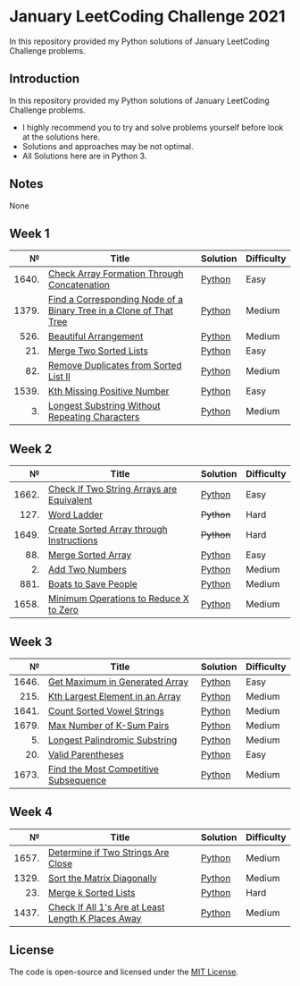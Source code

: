 # January LeetCoding Challenge 2021
In this repository provided my Python solutions of January LeetCoding Challenge problems.

## Introduction
In this repository provided my Python solutions of January LeetCoding Challenge problems. 
- I highly recommend you to try and solve problems yourself before look at the solutions here.
- Solutions and approaches may be not optimal.
- All Solutions here are in Python 3.

## Notes
None

## Week 1
|№|Title|Solution|Difficulty|
| ----: | --- | --- | --- |
|1640.|[Check Array Formation Through Concatenation](https://leetcode.com/problems/check-array-formation-through-concatenation/)|[Python](/Easy/1640.CheckArraFormationThroughConcatenation.py)|Easy|
|1379.|[Find a Corresponding Node of a Binary Tree in a Clone of That Tree](https://leetcode.com/problems/find-a-corresponding-node-of-a-binary-tree-in-a-clone-of-that-tree/)|[Python](/Medium/1379.FindaCorrespondingNodeofaBinaryTreeinaCloneofThatTree(iteratively).py)|Medium|
|526.|[Beautiful Arrangement](https://leetcode.com/problems/beautiful-arrangement/)|[Python](/Medium/526.BeautifulArrangement.py)|Medium|
|21.|[Merge Two Sorted Lists](https://leetcode.com/problems/merge-two-sorted-lists/)|[Python](/Easy/21.MergeTwoSortedLists.py)|Easy|
|82.|[Remove Duplicates from Sorted List II](https://leetcode.com/problems/remove-duplicates-from-sorted-list-ii/)|[Python](/Medium/82.RemoveDuplicatesfromSortedListII.py)|Medium|
|1539.|[Kth Missing Positive Number](https://leetcode.com/problems/kth-missing-positive-number/)|[Python](/Easy/1539.KthMissingPositiveNumber.py)|Easy|
|3.|[Longest Substring Without Repeating Characters](https://leetcode.com/problems/longest-substring-without-repeating-characters/)|[Python](/Medium/3.LongestSubstringWithoutRepeatingCharacters.py)|Medium|

## Week 2
|№|Title|Solution|Difficulty|
| ----: | --- | --- | --- |
|1662.|[Check If Two String Arrays are Equivalent](https://leetcode.com/problems/check-if-two-string-arrays-are-equivalent/)|[Python](/Easy/1662.CheckIfTwoStringArraysareEquivalent.py)|Easy|
|127.|[Word Ladder](https://leetcode.com/problems/word-ladder/)|~~Python~~|Hard|
|1649.|[Create Sorted Array through Instructions](https://leetcode.com/problems/create-sorted-array-through-instructions/)|~~Python~~|Hard|
|88.|[Merge Sorted Array](https://leetcode.com/problems/merge-sorted-array/)|[Python](/Easy/88.MergeSortedArray.py)|Easy|
|2.|[Add Two Numbers](https://leetcode.com/problems/add-two-numbers/)|[Python](/Medium/2.AddTwoNumbers.py)|Medium|
|881.|[Boats to Save People](https://leetcode.com/problems/boats-to-save-people/)|[Python](/Medium/881.BoatstoSavePeople.py)|Medium|
|1658.|[Minimum Operations to Reduce X to Zero](https://leetcode.com/problems/minimum-operations-to-reduce-x-to-zero/)|[Python](/Medium/1658.MinimumOperationstoReduceXtoZero.py)|Medium|

## Week 3
|№|Title|Solution|Difficulty|
| ----: | --- | --- | --- |
|1646.|[Get Maximum in Generated Array](https://leetcode.com/problems/get-maximum-in-generated-array/)|[Python](/Easy/1646.GetMaximuminGeneratedArray.py)|Easy|
|215.|[Kth Largest Element in an Array](https://leetcode.com/problems/kth-largest-element-in-an-array/)|[Python](/Medium/215.KthLargestElementinanArray.py)|Medium|
|1641.|[Count Sorted Vowel Strings](https://leetcode.com/problems/count-sorted-vowel-strings/)|[Python](/Medium/1641.CountSortedVowelStrings.py)|Medium|
|1679.|[Max Number of K-Sum Pairs](https://leetcode.com/problems/max-number-of-k-sum-pairs/)|[Python](/Medium/1679.MaxNumberofK-SumPairs.py)|Medium|
|5.|[Longest Palindromic Substring](https://leetcode.com/problems/longest-palindromic-substring/)|[Python](Medium/5.LongestPalindromicSubstring(bruteforce).py)|Medium|
|20.|[Valid Parentheses](https://leetcode.com/problems/valid-parentheses/)|[Python](/Easy/20.ValidParentheses(Stack).py)|Easy|
|1673.|[Find the Most Competitive Subsequence](https://leetcode.com/problems/find-the-most-competitive-subsequence/)|[Python](/Medium/1673.FindtheMostCompetitiveSubsequence.py)|Medium|

## Week 4
|№|Title|Solution|Difficulty|
| ----: | --- | --- | --- |
|1657.|[Determine if Two Strings Are Close](https://leetcode.com/problems/determine-if-two-strings-are-close/)|[Python](/Medium/1657.DetermineifTwoStringsAreClose.py)|Medium|
|1329.|[Sort the Matrix Diagonally](https://leetcode.com/problems/sort-the-matrix-diagonally/)|[Python](/Medium/1329.SorttheMatrixDiagonally.py)|Medium|
|23.|[Merge k Sorted Lists](https://leetcode.com/problems/merge-k-sorted-lists/)|[Python](/Hard/23.MergekSortedLists.py)|Hard|
|1437.|[Check If All 1's Are at Least Length K Places Away](https://leetcode.com/problems/check-if-all-1s-are-at-least-length-k-places-away/)|[Python](/Medium/1437.CheckIfAll1sAreatLeastLengthKPlacesAway.py)|Medium|

## License
The code is open-source and licensed under the [MIT License](/LICENSE).
